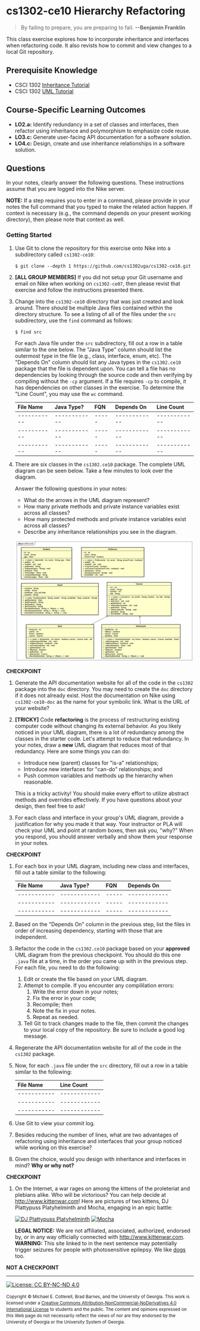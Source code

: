 # cs1302-ce10 Hierarchy Refactoring

> By failing to prepare, you are preparing to fail. 
> **--Benjamin Franklin**

This class exercise explores how to incorporate inheritance and interfaces when refactoring code.
It also revists how to commit and view changes to a local Git repository.

## Prerequisite Knowledge

* CSCI 1302 [Inheritance Tutorial](https://github.com/cs1302uga/cs1302-tutorials/blob/master/inheritance/inheritance.md)
* CSCI 1302 [UML Tutorial](https://github.com/cs1302uga/cs1302-tutorials/blob/master/uml/uml.md)

## Course-Specific Learning Outcomes

* **LO2.a:** Identify redundancy in a set of classes and interfaces, then refactor using inheritance and 
polymorphism to emphasize code reuse.
* **LO3.c:** Generate user-facing API documentation for a software solution.
* **LO4.c:** Design, create and use inheritance relationships in a software solution.


## Questions

In your notes, clearly answer the following questions. These instructions assume that you are 
logged into the Nike server. 

**NOTE:** If a step requires you to enter in a command, please provide in your notes the full 
command that you typed to make the related action happen. If context is necessary (e.g., the 
command depends on your present working directory), then please note that context as well.

### Getting Started

1. Use Git to clone the repository for this exercise onto Nike into a subdirectory called `cs1302-ce10`:

   ```
   $ git clone --depth 1 https://github.com/cs1302uga/cs1302-ce10.git
   ```

1. **[ALL GROUP MEMBERS]**
   If you did not setup your Git username and email on Nike when working on `cs1302-ce07`,
   then please revist that exercise and follow the instructions presented there.

1. Change into the `cs1302-ce10` directory that was just created and look around. There should be
   multiple Java files contained within the directory structure. To see a listing of all of the 
   files under the `src` subdirectory, use the `find` command as follows:
   
   ```
   $ find src
   ```

   For each Java file under the `src` subdirectory, fill out a row in a table similar to the one below.
   The "Java Type" column should list the outermost type in the file (e.g., class, interface, enum, etc). 
   The "Depends On" column should list any Java types in the `cs1302.ce10` package that the file
   is dependent upon. You can tell a file has no dependencies by looking through the source code and then
   verifying by compiling without the `-cp` argument. If a file requires `-cp` to compile, it has dependencies
   on other classes in the exercise. To determine the "Line Count", you may use the `wc` command. 
   
   | File Name | Java Type? | FQN | Depends On | Line Count |
   |-----------|------------|-----|------------|------------|
   |-----------|------------|-----|------------|------------|
   |-----------|------------|-----|------------|------------|
   |-----------|------------|-----|------------|------------|

1. There are six classes in the `cs1302.ce10` package. The complete UML diagram can be seen below.
   Take a few minutes to look over the diagram.
   
   Answer the following questions in your notes:
   
   * What do the arrows in the UML diagram represent?
   * How many private methods and private instance variables exist across all classes?
   * How many protected methods and private instance variables exist across all classes?
   * Describe any inheritance relationships you see in the diagram.
   
   ![1302 Mock eLC UML](res/ce10-MockELC.png)
   
**CHECKPOINT**

1. Generate the API documentation website for all of the code in the `cs1302` package
   into the `doc` directory. You may need to create the `doc` directory if it does not already exist.
   Host the documentation on Nike using `cs1302-ce10-doc` as the name for your symbolic link.
   What is the URL of your website?
   
1. **[TRICKY]** Code __refactoring__ is the process of restructuring existing computer code without changing 
   its external behavior. As you likely noticed in your UML diagram, there is a lot of redundancy
   among the classes in the starter code. Let's attempt to reduce that redundancy. In your notes, 
   draw a **new** UML diagram that reduces most of that redundancy. Here are some things you can
   do:
   
   * Introduce new (parent) classes for "is-a" relationships;
   * Introduce new interfaces for "can-do" relationships; and 
   * Push common variables and methods up the hierarchy when reasonable.
   
   This is a tricky activity! You should make every effort to utilize abstract methods and overrides 
   effectively. If you have questions about your design, then feel free to ask!
   
1. For each class and interface in your group's UML diagram, provide a justification for why you
   made it that way. Your instructor or PLA will check your UML and point at random boxes, then
   ask you, "why?" When you respond, you should answer verbally and show them your response in your
   notes. 

**CHECKPOINT**

1. For each box in your UML diagram, including new class and interfaces, fill out a table similar to 
   the following:
   
   | File Name | Java Type? | FQN | Depends On |
   |-----------|------------|-----|------------|
   |-----------|------------|-----|------------|
   |-----------|------------|-----|------------|
   |-----------|------------|-----|------------|
   
1. Based on the "Depends On" column in the previous step, list the files in order of
   increasing dependency, starting with those that are independent. 

1. Refactor the code in the `cs1302.ce10` package based on your **approved** UML diagram from the
   previous checkpoint. You should do this one `.java` file at a time, in the order you came
   up with in the previous step. For each file, you need to do the following:
   
   1. Edit or create the file based on your UML diagram.
   1. Attempt to compile. If you encounter any compililation errors:
      1. Write the error down in your notes;
      1. Fix the error in your code;
      1. Recompile; then
      1. Note the fix in your notes.
      1. Repeat as needed.
   1. Tell Git to track changes made to the file, then commit the changes to your local copy of the 
      repository. Be sure to include a good log message.

1. Regenerate the API documentation website for all of the code in the `cs1302` package.

1. Now, for each `.java` file under the `src` directory, fill out a row in a table similar to 
   the following:

   | File Name | Line Count |
   |-----------|------------|
   |-----------|------------|
   |-----------|------------|
   |-----------|------------|

1. Use Git to view your commit log.

1. Besides reducing the number of lines, what are two advantages of refactoring using inheritance
   and interfaces that your group noticed while working on this exercise?
   
1. Given the choice, would you design with inheritance and interfaces in mind? **Why or why not?**

**CHECKPOINT**

1. On the Internet, a war rages on among the kittens of the proleteriat and plebians alike.
   Who will be victorious? You can help decide at http://www.kittenwar.com! Here are pictures of
   two kittens, DJ Plattypuss Platyhelminth and Mocha, engaging in an epic battle:
   
   [![DJ Plattypuss Platyhelminth](http://www.kittenwar.com/c_images/2006/08/05/82574.1.jpg)](http://www.kittenwar.com/kittens/82574/)
   [![Mocha](http://www.kittenwar.com/c_images/2006/10/30/102553.2.jpg)](http://www.kittenwar.com/kittens/102553/)

   **LEGAL NOTICE:** We are not affiliated, associated, authorized, endorsed by, or in any way officially 
   connected with http://www.kittenwar.com. **WARNING:** This site linked to in the next sentence may potentially 
   trigger seizures for people with photosensitive epilepsy. We like [dogs](https://www.omfgdogs.com) too.
   
**NOT A CHECKPOINT**

<hr/>

[![License: CC BY-NC-ND 4.0](https://img.shields.io/badge/License-CC%20BY--NC--ND%204.0-lightgrey.svg)](http://creativecommons.org/licenses/by-nc-nd/4.0/)

<small>
Copyright &copy; Michael E. Cotterell, Brad Barnes, and the University of Georgia.
This work is licensed under a <a rel="license" href="http://creativecommons.org/licenses/by-nc-nd/4.0/">Creative Commons Attribution-NonCommercial-NoDerivatives 4.0 International License</a> to students and the public.
The content and opinions expressed on this Web page do not necessarily reflect the views of nor are they endorsed by the University of Georgia or the University System of Georgia.
</small>
